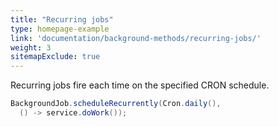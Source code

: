 ```yaml
---
title: "Recurring jobs"
type: homepage-example
link: 'documentation/background-methods/recurring-jobs/'
weight: 3
sitemapExclude: true
---
```

Recurring jobs fire each time on the specified CRON schedule.

```java
BackgroundJob.scheduleRecurrently(Cron.daily(),
  () -> service.doWork());
```